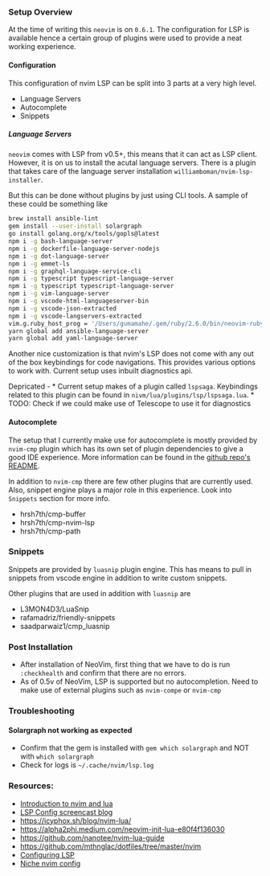 ### Setup Overview
At the time of writing this `neovim` is on `0.6.1`. The configuration for LSP is available hence a certain group of plugins were used to provide a neat working experience.

#### Configuration
This configuration of nvim LSP can be split into 3 parts at a very high level.

- Language Servers
- Autocomplete
- Snippets

##### Language Servers
`neovim` comes with LSP from v0.5+, this means that it can act as LSP client. However, it is on us to install the acutal language servers. There is a plugin that takes care of the language server installation `williamboman/nvim-lsp-installer`.

But this can be done without plugins by just using CLI tools. A sample of these could be something like

```bash
brew install ansible-lint
gem install --user-install solargraph
go install golang.org/x/tools/gopls@latest
npm i -g bash-language-server
npm i -g dockerfile-language-server-nodejs
npm i -g dot-language-server
npm i -g emmet-ls
npm i -g graphql-language-service-cli
npm i -g typescript typescript-language-server
npm i -g typescript typescript-language-server
npm i -g vim-language-server
npm i -g vscode-html-languageserver-bin
npm i -g vscode-json-extracted
npm i -g vscode-langservers-extracted
vim.g.ruby_host_prog = '/Users/gumamahe/.gem/ruby/2.6.0/bin/neovim-ruby-host'
yarn global add ansible-language-server
yarn global add yaml-language-server
```
Another nice customization is that nvim's LSP does not come with any out of the box keybindings for code navigations. This provides various options to work with. Current setup uses inbuilt diagnostics api.

Depricated - * Current setup makes of a plugin called `lspsaga`. Keybindings related to this plugin can be found in `nivm/lua/plugins/lsp/lspsaga.lua`. *
TODO: Check if we could make use of Telescope to use it for diagnostics

#### Autocomplete
The setup that I currently make use for autocomplete is mostly provided by `nvim-cmp` plugin which has its own set of plugin dependencies to give a good IDE experience. More information can be found in the [github repo's README](https://github.com/hrsh7th/nvim-cmp).

In addition to `nvim-cmp` there are few other plugins that are currently used. Also, snippet engine plays a major role in this experience. Look into `Snippets` section for more info.

- hrsh7th/cmp-buffer
- hrsh7th/cmp-nvim-lsp
- hrsh7th/cmp-path

### Snippets
Snippets are provided by `luasnip` plugin engine. This has means to pull in snippets from vscode engine in addition to write custom snippets.

Other plugins that are used in addition with `luasnip` are
- L3MON4D3/LuaSnip
- rafamadriz/friendly-snippets
- saadparwaiz1/cmp_luasnip

### Post Installation
- After installation of NeoVim, first thing that we have to do is run `:checkhealth` and confirm that there are no errors.
- As of 0.5v of NeoVim, LSP is supported but no autocompletion. Need to make use of external plugins such as `nvim-compe` or `nvim-cmp`

### Troubleshooting

#### Solargraph not working as expected
- Confirm that the gem is installed with `gem which solargraph` and NOT with `which solargraph`
- Check for logs is `~/.cache/nvim/lsp.log`

### Resources:
- [Introduction to nvim and lua](https://vonheikemen.github.io/devlog/tools/configuring-neovim-using-lua/)
- [LSP Config screencast blog](https://www.chrisatmachine.com/Neovim/27-native-lsp/)
- https://icyphox.sh/blog/nvim-lua/
- https://alpha2phi.medium.com/neovim-init-lua-e80f4f136030
- https://github.com/nanotee/nvim-lua-guide
- https://github.com/mthnglac/dotfiles/tree/master/nvim
- [Configuring LSP](https://blog.diegoquiroz.com/how-to-use-neovim-lsp-e8f79f1f0d7c)
- [Niche nvim config](https://alpha2phi.medium.com/niche-neovim-plugins-722b34f76291)
